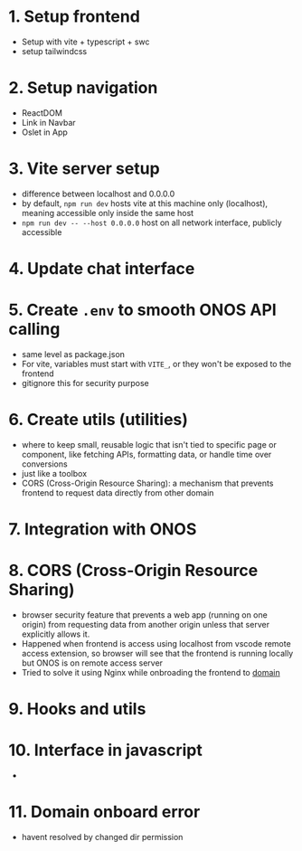 # 1. Setup frontend
- Setup with vite + typescript + swc
- setup tailwindcss

# 2. Setup navigation
- ReactDOM
- Link in Navbar
- Oslet in App

# 3. Vite server setup
- difference between localhost and 0.0.0.0
- by default, `npm run dev` hosts vite at this machine only (localhost), meaning accessible only inside the same host
- `npm run dev -- --host 0.0.0.0` host on all network interface, publicly accessible 

# 4. Update chat interface

# 5. Create `.env` to smooth ONOS API calling
- same level as package.json
- For vite, variables must start with `VITE_`, or they won't be exposed to the frontend
- gitignore this for security purpose

# 6. Create utils (utilities)
- where to keep small, reusable logic that isn't tied to specific page or component, like fetching APIs, formatting data, or handle time over conversions
- just like a toolbox
- CORS (Cross-Origin Resource Sharing): a mechanism that prevents frontend to request data directly from other domain

# 7. Integration with ONOS

# 8. CORS (Cross-Origin Resource Sharing)
- browser security feature that prevents a web app (running on one origin) from requesting data from another origin unless that server explicitly allows it.
- Happened when frontend is access using localhost from vscode remote access extension, so browser will see that the frontend is running locally but ONOS is on remote access server
- Tried to solve it using Nginx while onbroading the frontend to [domain](http://henryfyp.my)


# 9. Hooks and utils

# 10. Interface in javascript
- 

# 11. Domain onboard error
- havent resolved by changed dir permission